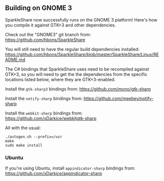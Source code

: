 ## Building on GNOME 3

SparkleShare now successfully runs on the GNOME 3 platform!
Here's how you compile it against GTK+3 and other dependencies.

Check out the "GNOME3" git branch from:
    https://github.com/hbons/SparkleShare

You will still need to have the regular build dependencies installed:
    https://github.com/hbons/SparkleShare/blob/master/SparkleShare/Linux/README.md

The C# bindings that SparkleShare uses need to be recompiled against GTK+3, so
you will need to get the the dependencies from the specific locations listed
below, where they are GTK+3-enabled.

Install the `gtk-sharp3` bindings from:
https://github.com/mono/gtk-sharp

Install the `notify-sharp` bindings from:
https://github.com/meebey/notify-sharp

Install the `webkit-sharp` bindings from:
https://github.com/xDarkice/webkitgtk-sharp

All with the usual:

```
./autogen.sh --prefix=/usr
make
sudo make install
```

### Ubuntu

If you're using Ubuntu, install `appindicator-sharp` bindings from:
https://github.com/xDarkice/appindicator-sharp

